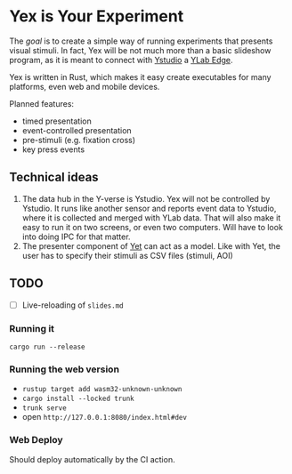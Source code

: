 # Yex is Your Experiment

The *goal* is to create a simple way of running experiments that presents visual stimuli.
In fact, Yex will be not much more than a basic slideshow program, as it is meant to connect with 
[Ystudio](../ysudio-zero) a [YLab Edge](../ylab-edge-go).

Yex is written in Rust, which makes it easy create executables for many platforms, even web and mobile devices.

Planned features:
- timed presentation
- event-controlled presentation
- pre-stimuli (e.g. fixation cross)
- key press events

## Technical ideas

1. The data hub in the Y-verse is Ystudio. Yex will not be controlled by Ystudio. It runs like another sensor and reports event data to Ystudio, where it is collected and merged with YLab data. That will also make it easy to run it on two screens, or even two computers. 
Will have to look into doing IPC for that matter.
1. The presenter component of [Yet](../yet) can act as a model. Like with Yet, the user has to specify their stimuli as CSV files (stimuli, AOI)

## TODO
* [ ] Live-reloading of `slides.md`

### Running it

`cargo run --release`

### Running the web version
* `rustup target add wasm32-unknown-unknown`
* `cargo install --locked trunk`
* `trunk serve`
* open `http://127.0.0.1:8080/index.html#dev`

### Web Deploy
Should deploy automatically by the CI action.
